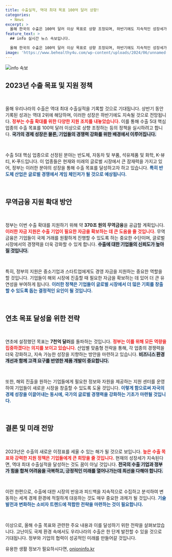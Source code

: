 ```yaml
---
title: 수출실적, 역대 최대 목표 100억 달러 상향!
categories:
  - News
excerpt: >
  올해 한국의 수출은 100억 달러 이상 목표로 상향 조정되며, 하반기에도 지속적인 성장세가 예상됩니다. 정부는 5대 핵심업종을 지원해 역대 최대 수출실적 달성을 위해 총력을 기울이고 있습니다!
feature_text: >
  ## info 실시간 뉴스 속보입니다.

  올해 한국의 수출은 100억 달러 이상 목표로 상향 조정되며, 하반기에도 지속적인 성장세가 예상됩니다. 정부는 5대 핵심업종을 지원해 역대 최대 수출실적 달성을 위해 총력을 기울이고 있습니다!
image: 'https://www.behealthy4u.com/wp-content/uploads/2024/06/unnamed-file.png'
---
```


<p><img src="https://www.behealthy4u.com/wp-content/uploads/2024/06/unnamed-file.png" alt="info 속보" /></p>

<h2 data-ke-size="size26">2023년 수출 목표 및 지원 정책</h2>

<p data-ke-size="size16">&nbsp;</p>

<p>올해 우리나라의 수출은 역대 최대 수출실적을 기록할 것으로 기대됩니다. 상반기 동안 기록된 성과는 역대 2위에 해당하며, 이러한 성장은 하반기에도 지속될 것으로 전망됩니다. <b><span style="color: #ee2323;">정부는 수출 확대를 위한 다양한 지원 조치를 내놓았습니다.</span></b> 이를 통해 수출 5대 핵심 업종의 수출 목표를 100억 달러 이상으로 상향 조정하는 등의 정책을 실시하려고 합니다. <b><span style="background-color: #21538527;">국가의 경제 성장은 물론, 기업들의 경쟁력 강화를 위한 배경에서 이루어집니다.</span></b>  </p>

<p data-ke-size="size16">&nbsp;</p>

<p>수출 5대 핵심 업종으로 선정된 분야는 반도체, 자동차 및 부품, 석유제품 및 화학, K-뷰티, K-푸드입니다. 이 업종들은 현재와 미래의 글로벌 시장에서 큰 잠재력을 가지고 있어, 정부는 이러한 분야의 성장을 통해 수출 목표를 달성하고자 하고 있습니다. <b><span style="color: #1a5490;">특히 반도체 산업은 글로벌 경쟁에서 게임 체인저가 될 것으로 예상됩니다.</span></b></p>

<p data-ke-size="size16">&nbsp;</p>

<h2 data-ke-size="size26">무역금융 지원 확대 방안</h2>

<p data-ke-size="size16">&nbsp;</p>

<p>정부는 이번 수출 확대를 지원하기 위해 약 <strong>370조 원의 무역금융</strong>을 공급할 계획입니다. <b><span style="color: #ee2323;">이러한 자금 지원은 수출 기업이 필요한 자금을 확보하는 데 큰 도움을 줄 것입니다.</span></b> 무역금융은 기업들이 국제 거래를 원활하게 진행할 수 있도록 하는 중요한 수단이며, 글로벌 시장에서의 경쟁력을 더욱 강화할 수 있게 합니다. <b><span style="background-color: #21538527;">수출에 대한 기업들의 신뢰도가 높아질 것입니다.</span></b>  </p>

<p data-ke-size="size16">&nbsp;</p>

<p>특히, 정부의 지원은 중소기업과 스타트업에게도 경영 자금을 지원하는 중요한 역할을 할 것입니다. 기업들이 해외 시장에 진출할 때 필요한 자금을 확보하는 데 있어 더 큰 유연성을 부여하게 됩니다. <b><span style="color: #1a5490;">이러한 정책은 기업들이 글로벌 시장에서 더 많은 기회를 창출할 수 있도록 돕는 결정적인 요인이 될 것입니다.</span></b></p>

<p data-ke-size="size16">&nbsp;</p>

<h2 data-ke-size="size26">연초 목표 달성을 위한 전략</h2>

<p data-ke-size="size16">&nbsp;</p>

<p>연초에 설정했던 목표는 <strong>7천억 달러</strong>를 돌파하는 것입니다. <b><span style="color: #ee2323;">정부는 이를 위해 모든 역량을 집중하겠다는 의지를 보이고 있습니다.</span></b> 산업별 맞춤형 전략을 통해, 각 업종의 경쟁력을 더욱 강화하고, 지속 가능한 성장을 지향하는 방안을 마련하고 있습니다. <b><span style="background-color: #21538527;">비즈니스 환경 개선과 함께 고객 요구를 반영한 제품 개발이 중요합니다.</span></b></p>

<p data-ke-size="size16">&nbsp;</p>

<p>또한, 해외 진출을 원하는 기업들에게 필요한 정보와 자원을 제공하는 지원 센터를 운영하여 기업들이 새로운 시장을 창출할 수 있도록 도울 것입니다. <b><span style="color: #1a5490;">이렇게 함으로써 자국의 경제 성장을 이끌어내는 동시에, 국가의 글로벌 경쟁력을 강화하는 기초가 마련될 것입니다.</span></b></p>

<p data-ke-size="size16">&nbsp;</p>

<h2 data-ke-size="size26">결론 및 미래 전망</h2>

<p data-ke-size="size16">&nbsp;</p>

<p>2023년은 수출의 새로운 이정표를 세울 수 있는 해가 될 것으로 보입니다. <b><span style="color: #ee2323;">높은 수출 목표와 강력한 지원 정책은 기업들에게 큰 희망을 줄 것입니다.</span></b> 현재의 성장세가 지속된다면, 역대 최대 수출실적을 달성하는 것도 꿈이 아닐 것입니다. <b><span style="background-color: #21538527;">전국의 수출 기업과 정부가 힘을 합쳐 어려움을 극복하고, 긍정적인 미래를 열어나가는데 최선을 다해야 합니다.</span></b></p>

<p data-ke-size="size16">&nbsp;</p>

<p>이런 한편으로, 수출에 대한 시장의 반응과 피드백을 지속적으로 수집하고 분석하여 변동하는 세계 경제 환경에 적절하게 대응하는 것도 매우 중요한 과제가 될 것입니다. <b><span style="color: #1a5490;">기술 발전과 변화하는 소비자 트렌드에 적합한 전략을 마련하는 것이 필요합니다.</span></b></p>

<p data-ke-size="size16">&nbsp;</p>

<p>이상으로, 올해 수출 목표와 관련한 주요 내용과 이를 달성하기 위한 전략을 살펴보았습니다. 고난이도 국제 환경 속에서도 우리나라의 수출은 한 단계 발전할 수 있을 것으로 기대됩니다. 정부와 기업의 협력이 성공적인 미래를 만들어갈 것입니다.</p>
유용한 생활 정보가 필요하시다면, <a href="https://onioninfo.kr" rel="dofollow">onioninfo.kr</a>


